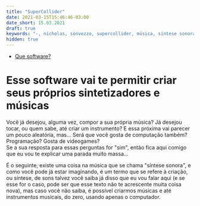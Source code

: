 ```yaml
---
title: "SuperCollider"
date: 2021-03-15T15:46:46-03:00
date_short: 15.03.2021
draft: true
keywords: "-, nicholas, sonvezzo, supercollider, música, síntese sonora, computação, programação, -"
hidden: true
---
```

- [Que software?](#esse-software-vai-te-permitir-criar-seus-próprios-sintetizadores-e-músicas)

# Esse software vai te permitir criar seus próprios sintetizadores e músicas

Você já desejou, alguma vez, compor a sua própria música? Já desejou tocar, ou quem sabe, até criar um instrumento? E essa próxima vai parecer um pouco aleatória, mas... Será que você gosta de computação também? Programação? Gosta de videogames?  
Se a sua resposta para essas perguntas for "sim", então fica aqui comigo que eu vou te explicar uma parada muito massa...

É o seguinte, existe uma coisa na música que se chama "síntese sonora", e como você pode já estar imaginando, é um termo que se refere à criação, ou síntese, de sons
talvez você saiba já disso que eu vou falar aqui (e se esse for o caso, pode ser que esse texto não te acrescente muita coisa nova), mas caso você não saiba, é possível criarmos músicas e até instrumentos musicais, do zero, usando apenas o computador.  